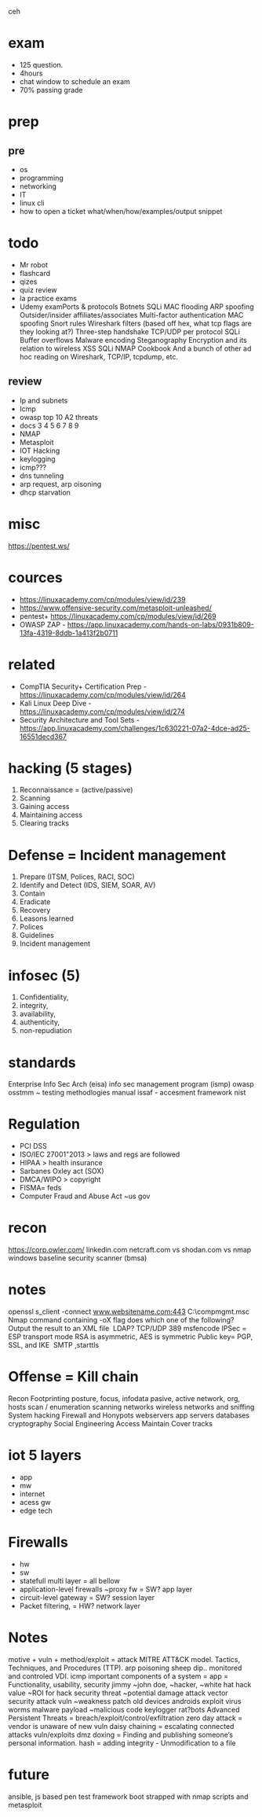 ceh 

# exam
- 125 question. 
- 4hours
- chat window to schedule an exam
- 70% passing grade

# prep

## pre
- os
- programming
- networking
- IT
- linux cli
- how to open a ticket what/when/how/examples/output snippet

# todo
- Mr robot
- flashcard
- qizes
- quiz review
- la practice exams
- Udemy examPorts & protocols
Botnets
SQLi
MAC flooding
ARP spoofing
Outsider/insider affiliates/associates
Multi-factor authentication
MAC spoofing
Snort rules
Wireshark filters (based off hex, what tcp flags are they looking at?)
Three-step handshake
TCP/UDP per protocol
SQLi
Buffer overflows
Malware encoding
Steganography
Encryption and its relation to wireless
XSS
SQLi
NMAP Cookbook
And a bunch of other ad hoc reading on Wireshark, TCP/IP, tcpdump, etc.

## review
- Ip and subnets
- Icmp
- owasp top 10 A2 threats
- docs  3 4 5 6 7 8 9
- NMAP
- Metasploit
- IOT Hacking
- keylogging
- icmp???
- dns tunneling
- arp request, arp oisoning
- dhcp starvation

# misc
https://pentest.ws/

# cources
- https://linuxacademy.com/cp/modules/view/id/239
- https://www.offensive-security.com/metasploit-unleashed/
- pentest+ https://linuxacademy.com/cp/modules/view/id/269
- OWASP ZAP - https://app.linuxacademy.com/hands-on-labs/0931b809-13fa-4319-8ddb-1a413f2b0711

# related
- CompTIA Security+ Certification Prep - https://linuxacademy.com/cp/modules/view/id/264
- Kali Linux Deep Dive - https://linuxacademy.com/cp/modules/view/id/274
- Security Architecture and Tool Sets - https://app.linuxacademy.com/challenges/1c630221-07a2-4dce-ad25-16551decd367

# hacking (5 stages)
1. Reconnaissance = (active/passive)
2. Scanning
3. Gaining access
4. Maintaining access
5. Clearing tracks

# Defense = Incident management
1. Prepare (ITSM, Polices, RACI, SOC)
2. Identify and Detect (IDS, SIEM, SOAR, AV)
3. Contain
4. Eradicate 
5. Recovery
6. Leasons learned
7. Polices
8. Guidelines 
9. Incident management 

# infosec (5)
1. Confidentiality, 
2. integrity, 
3. availability, 
4. authenticity, 
5. non-repudiation

# standards
Enterprise Info Sec Arch (eisa)
info sec management program (ismp)
owasp
osstmm ~ testing methodlogies manual
issaf - accesment framework 
nist

# Regulation
- PCI DSS
- ISO/IEC 27001"2013 > laws and regs are followed
- HIPAA > health insurance 
- Sarbanes Oxley act (SOX)
- DMCA/WIPO > copyright
- FISMA= feds
- Computer Fraud and Abuse Act ~us gov


# recon
https://corp.owler.com/
linkedin.com
netcraft.com vs shodan.com vs nmap
windows baseline security scanner (bmsa)

# notes
openssl s_client -connect www.websitename.com:443
C:\compmgmt.msc
Nmap command containing -oX flag does which one of the following?
Output the result to an XML file
 LDAP? TCP/UDP 389
msfencode
IPSec = ESP transport mode
RSA is asymmetric, AES is symmetric
Public key= PGP, SSL, and IKE 
SMTP ,starttls

# Offense  = Kill chain
Recon 
Footprinting
posture, focus, infodata
pasive, active
network, org, hosts
scan / enumeration
scanning networks
wireless networks and sniffing
System hacking
Firewall and Honypots
webservers
app servers
databases
cryptography
Social Engineering
Access
Maintain
Cover tracks

# iot 5 layers
- app
- mw
- internet
- acess gw
- edge tech

# Firewalls
- hw
- sw
- statefull multi layer = all bellow
- application-level firewalls ~proxy fw = SW? app layer
- circuit-level gateway = SW? session layer
- Packet filtering, = HW? network layer

# Notes
motive + vuln + method/exploit = attack
MITRE ATT&CK model.
Tactics, Techniques, and Procedures (TTP).
arp poisoning
sheep dip.. monitored and controled VDI.
icmp
important components of a system = app = Functionality, usability, security
jimmy ~john doe, ~hacker, ~white hat
hack value ~ROI for hack
security threat ~potential damage
attack vector
security attack
vuln ~weakness
patch
old devices
androids 
exploit
virus
worms
malware
payload ~malicious code
keylogger
rat?bots
Advanced Persistent Threats = breach/exploit/control/exfiltration
zero day attack = vendor is unaware of new vuln
daisy chaining = escalating connected attacks vuln/exploits 
dmz
doxing = Finding and publishing someone’s personal information.
hash = adding integrity - Unmodification to a file

# future
ansible, js based pen test framework
boot strapped with nmap scripts and metasploit